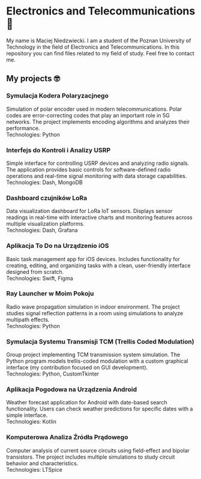 # Electronics and Telecommunications 📡
My name is Maciej Niedzwiecki. I am a student of the Poznan University of Technology in the field of Electronics and Telecommunications. In this repository you can find files related to my field of study. Feel free to contact me.

## My projects 🤓
### Symulacja Kodera Polaryzacjnego
Simulation of polar encoder used in modern telecommunications. Polar codes are error-correcting codes that play an important role in 5G networks. The project implements encoding algorithms and analyzes their performance.<br>Technologies: Python

### Interfejs do Kontroli i Analizy USRP
Simple interface for controlling USRP devices and analyzing radio signals. The application provides basic controls for software-defined radio operations and real-time signal monitoring with data storage capabilities.<br>Technologies: Dash, MongoDB

### Dashboard czujników LoRa
Data visualization dashboard for LoRa IoT sensors. Displays sensor readings in real-time with interactive charts and monitoring features across multiple visualization platforms.<br>Technologies: Dash, Grafana

### Aplikacja To Do na Urządzenio iOS
Basic task management app for iOS devices. Includes functionality for creating, editing, and organizing tasks with a clean, user-friendly interface designed from scratch.<br>Technologies: Swift, Figma

### Ray Launcher w Moim Pokoju
Radio wave propagation simulation in indoor environment. The project studies signal reflection patterns in a room using simulations to analyze multipath effects.<br>Technologies: Python

### Symulacja Systemu Transmisji TCM (Trellis Coded Modulation)
Group project implementing TCM transmission system simulation. The Python program models trellis-coded modulation with a custom graphical interface (my contribution focused on GUI development).<br>Technologies: Python, CustomTkinter

### Aplikacja Pogodowa na Urządzenia Android
Weather forecast application for Android with date-based search functionality. Users can check weather predictions for specific dates with a simple interface.<br>Technologies: Kotlin

### Komputerowa Analiza Źródła Prądowego
Computer analysis of current source circuits using field-effect and bipolar transistors. The project includes multiple simulations to study circuit behavior and characteristics.<br>Technologies: LTSpice